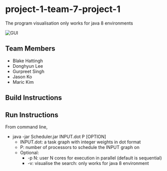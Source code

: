 # project-1-team-7-project-1
The program visualisation only works for java 8 environments

![GUI](https://github.com/SoftEng306-2020/project-1-team-7-project-1/blob/master/wiki/Images/118656213_822952881576263_2620327502899988565_n.png)
## Team Members
  - Blake Hattingh
  - Donghyun Lee
  - Gurpreet Singh
  - Jason Ko
  - Maric Kim
  
## Build Instructions

## Run Instructions
From command line,
  - java -jar Scheduler.jar INPUT.dot P [OPTION]
    - INPUT.dot: a task graph with integer weights in dot format
    - P: number of processors to schedule the INPUT graph on
    - Optional:
      - -p N: user N cores for execution in parallel (default is sequential)
      - -v: visualise the search: only works for java 8 environment
